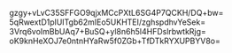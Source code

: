 gzgy+vLvC35SFFGO9qjxMCcPXtL6SG4P7QCKH/DQ+bw=
5qRwextD1plUITgb62mIEo5UKHTEI/zghspdhvYeSek=
3Vrq6voImBbUAq7+BuSQ+yl8n6h5l4HFDslrbwtkRjg=
oK9knHeXOJ7e0ntnHYaRw5f0ZGb+TfDTkRYXUPBYV8o=
